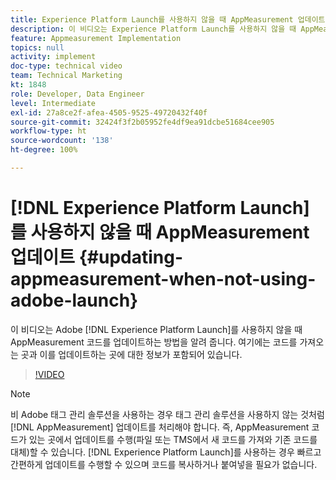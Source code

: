 ```yaml
---
title: Experience Platform Launch를 사용하지 않을 때 AppMeasurement 업데이트
description: 이 비디오는 Experience Platform Launch를 사용하지 않을 때 AppMeasurement 코드를 업데이트하는 방법을 알려 줍니다. 여기에는 코드를 가져오는 곳과 이를 업데이트하는 곳에 대한 정보가 포함되어 있습니다.
feature: Appmeasurement Implementation
topics: null
activity: implement
doc-type: technical video
team: Technical Marketing
kt: 1848
role: Developer, Data Engineer
level: Intermediate
exl-id: 27a8ce2f-afea-4505-9525-49720432f40f
source-git-commit: 32424f3f2b05952fe4df9ea91dcbe51684cee905
workflow-type: ht
source-wordcount: '138'
ht-degree: 100%

---
```


# [!DNL Experience Platform Launch]를 사용하지 않을 때 AppMeasurement 업데이트 {#updating-appmeasurement-when-not-using-adobe-launch}

이 비디오는 Adobe [!DNL Experience Platform Launch]를 사용하지 않을 때 AppMeasurement 코드를 업데이트하는 방법을 알려 줍니다. 여기에는 코드를 가져오는 곳과 이를 업데이트하는 곳에 대한 정보가 포함되어 있습니다.

>[!VIDEO](https://video.tv.adobe.com/v/25913/?quality=12)

>[!NOTE]
>
>비 Adobe 태그 관리 솔루션을 사용하는 경우 태그 관리 솔루션을 사용하지 않는 것처럼 [!DNL AppMeasurement] 업데이트를 처리해야 합니다. 즉, AppMeasurement 코드가 있는 곳에서 업데이트를 수행(파일 또는 TMS에서 새 코드를 가져와 기존 코드를 대체)할 수 있습니다. [!DNL Experience Platform Launch]를 사용하는 경우 빠르고 간편하게 업데이트를 수행할 수 있으며 코드를 복사하거나 붙여넣을 필요가 없습니다.
